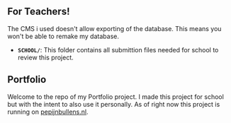## For Teachers!

The CMS i used doesn't allow exporting of the database. This means you won't be able to remake my database.

- **`SCHOOL/`**: This folder contains all submittion files needed for school to review this project.

## Portfolio 

Welcome to the repo of my Portfolio project. I made this project for school but with the intent to also use it personally. As of right now this project is running on [pepijnbullens.nl](https://pepijnbullens.nl/).